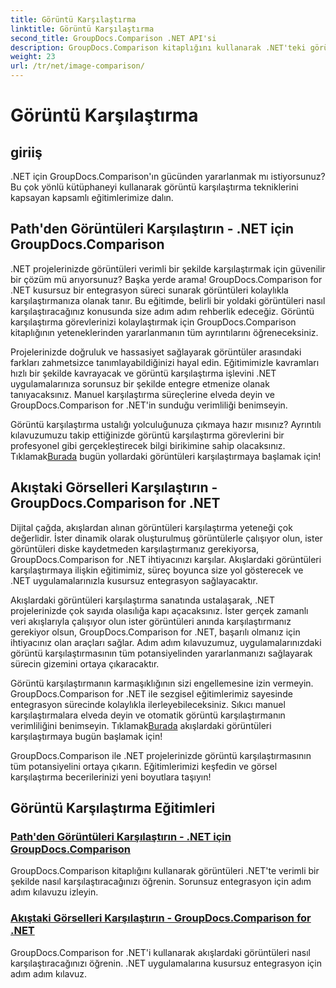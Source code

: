```yaml
---
title: Görüntü Karşılaştırma
linktitle: Görüntü Karşılaştırma
second_title: GroupDocs.Comparison .NET API'si
description: GroupDocs.Comparison kitaplığını kullanarak .NET'teki görüntüleri etkili bir şekilde karşılaştırın. Yol veya akıştan kusursuz entegrasyon için adım adım eğitimler.
weight: 23
url: /tr/net/image-comparison/
---
```


# Görüntü Karşılaştırma


## giriiş

.NET için GroupDocs.Comparison'ın gücünden yararlanmak mı istiyorsunuz? Bu çok yönlü kütüphaneyi kullanarak görüntü karşılaştırma tekniklerini kapsayan kapsamlı eğitimlerimize dalın.

## Path'den Görüntüleri Karşılaştırın - .NET için GroupDocs.Comparison

.NET projelerinizde görüntüleri verimli bir şekilde karşılaştırmak için güvenilir bir çözüm mü arıyorsunuz? Başka yerde arama! GroupDocs.Comparison for .NET kusursuz bir entegrasyon süreci sunarak görüntüleri kolaylıkla karşılaştırmanıza olanak tanır. Bu eğitimde, belirli bir yoldaki görüntüleri nasıl karşılaştıracağınız konusunda size adım adım rehberlik edeceğiz. Görüntü karşılaştırma görevlerinizi kolaylaştırmak için GroupDocs.Comparison kitaplığının yeteneklerinden yararlanmanın tüm ayrıntılarını öğreneceksiniz.

Projelerinizde doğruluk ve hassasiyet sağlayarak görüntüler arasındaki farkları zahmetsizce tanımlayabildiğinizi hayal edin. Eğitimimizle kavramları hızlı bir şekilde kavrayacak ve görüntü karşılaştırma işlevini .NET uygulamalarınıza sorunsuz bir şekilde entegre etmenize olanak tanıyacaksınız. Manuel karşılaştırma süreçlerine elveda deyin ve GroupDocs.Comparison for .NET'in sunduğu verimliliği benimseyin.

 Görüntü karşılaştırma ustalığı yolculuğunuza çıkmaya hazır mısınız? Ayrıntılı kılavuzumuzu takip ettiğinizde görüntü karşılaştırma görevlerini bir profesyonel gibi gerçekleştirecek bilgi birikimine sahip olacaksınız. Tıklamak[Burada](./compare-images-from-path/) bugün yollardaki görüntüleri karşılaştırmaya başlamak için!

## Akıştaki Görselleri Karşılaştırın - GroupDocs.Comparison for .NET

Dijital çağda, akışlardan alınan görüntüleri karşılaştırma yeteneği çok değerlidir. İster dinamik olarak oluşturulmuş görüntülerle çalışıyor olun, ister görüntüleri diske kaydetmeden karşılaştırmanız gerekiyorsa, GroupDocs.Comparison for .NET ihtiyacınızı karşılar. Akışlardaki görüntüleri karşılaştırmaya ilişkin eğitimimiz, süreç boyunca size yol gösterecek ve .NET uygulamalarınızla kusursuz entegrasyon sağlayacaktır.

Akışlardaki görüntüleri karşılaştırma sanatında ustalaşarak, .NET projelerinizde çok sayıda olasılığa kapı açacaksınız. İster gerçek zamanlı veri akışlarıyla çalışıyor olun ister görüntüleri anında karşılaştırmanız gerekiyor olsun, GroupDocs.Comparison for .NET, başarılı olmanız için ihtiyacınız olan araçları sağlar. Adım adım kılavuzumuz, uygulamalarınızdaki görüntü karşılaştırmasının tüm potansiyelinden yararlanmanızı sağlayarak sürecin gizemini ortaya çıkaracaktır.

Görüntü karşılaştırmanın karmaşıklığının sizi engellemesine izin vermeyin. GroupDocs.Comparison for .NET ile sezgisel eğitimlerimiz sayesinde entegrasyon sürecinde kolaylıkla ilerleyebileceksiniz. Sıkıcı manuel karşılaştırmalara elveda deyin ve otomatik görüntü karşılaştırmanın verimliliğini benimseyin. Tıklamak[Burada](./compare-images-from-stream/) akışlardaki görüntüleri karşılaştırmaya bugün başlamak için!

GroupDocs.Comparison ile .NET projelerinizde görüntü karşılaştırmasının tüm potansiyelini ortaya çıkarın. Eğitimlerimizi keşfedin ve görsel karşılaştırma becerilerinizi yeni boyutlara taşıyın!
## Görüntü Karşılaştırma Eğitimleri
### [Path'den Görüntüleri Karşılaştırın - .NET için GroupDocs.Comparison](./compare-images-from-path/)
GroupDocs.Comparison kitaplığını kullanarak görüntüleri .NET'te verimli bir şekilde nasıl karşılaştıracağınızı öğrenin. Sorunsuz entegrasyon için adım adım kılavuzu izleyin.
### [Akıştaki Görselleri Karşılaştırın - GroupDocs.Comparison for .NET](./compare-images-from-stream/)
GroupDocs.Comparison for .NET'i kullanarak akışlardaki görüntüleri nasıl karşılaştıracağınızı öğrenin. .NET uygulamalarına kusursuz entegrasyon için adım adım kılavuz.
